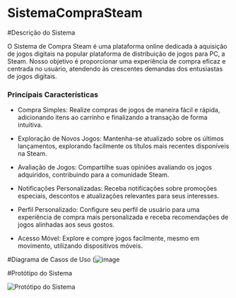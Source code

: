 # SistemaCompraSteam

 #Descrição do Sistema

O Sistema de Compra Steam é uma plataforma online dedicada à aquisição de jogos digitais na popular plataforma de distribuição de jogos para PC, a Steam. Nosso objetivo é proporcionar uma experiência de compra eficaz e centrada no usuário, atendendo às crescentes demandas dos entusiastas de jogos digitais.

### Principais Características

- Compra Simples: Realize compras de jogos de maneira fácil e rápida, adicionando itens ao carrinho e finalizando a transação de forma intuitiva.

- Exploração de Novos Jogos: Mantenha-se atualizado sobre os últimos lançamentos, explorando facilmente os títulos mais recentes disponíveis na Steam.

- Avaliação de Jogos: Compartilhe suas opiniões avaliando os jogos adquiridos, contribuindo para a comunidade Steam.

- Notificações Personalizadas: Receba notificações sobre promoções especiais, descontos e atualizações relevantes para seus interesses.

- Perfil Personalizado: Configure seu perfil de usuário para uma experiência de compra mais personalizada e receba recomendações de jogos alinhadas aos seus gostos.

- Acesso Móvel: Explore e compre jogos facilmente, mesmo em movimento, utilizando dispositivos móveis.


#Diagrama de Casos de Uso
(![image](https://github.com/luiz-eduardo-sobral/SistemaCompraSteam/assets/125269338/5020495c-5aee-4461-bdd7-d0f45c70e18c)


#Protótipo do Sistema

![Protótipo do Sistema](url_do_prototipo)

